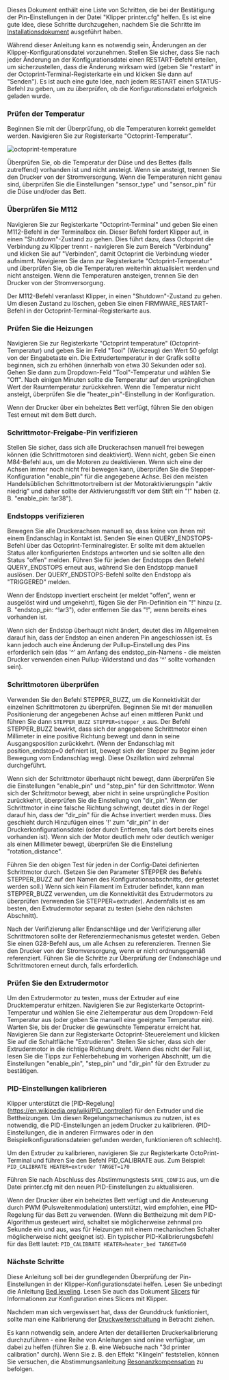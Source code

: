Dieses Dokument enthält eine Liste von Schritten, die bei der Bestätigung der Pin-Einstellungen in der Datei "Klipper printer.cfg" helfen. Es ist eine gute Idee, diese Schritte durchzugehen, nachdem Sie die Schritte im [Installationsdokument](Installation.md) ausgeführt haben.

Während dieser Anleitung kann es notwendig sein, Änderungen an der Klipper-Konfigurationsdatei vorzunehmen. Stellen Sie sicher, dass Sie nach jeder Änderung an der Konfigurationsdatei einen RESTART-Befehl erteilen, um sicherzustellen, dass die Änderung wirksam wird (geben Sie "restart" in der Octoprint-Terminal-Registerkarte ein und klicken Sie dann auf "Senden"). Es ist auch eine gute Idee, nach jedem RESTART einen STATUS-Befehl zu geben, um zu überprüfen, ob die Konfigurationsdatei erfolgreich geladen wurde.

### Prüfen der Temperatur

Beginnen Sie mit der Überprüfung, ob die Temperaturen korrekt gemeldet werden. Navigieren Sie zur Registerkarte "Octoprint-Temperatur".

![octoprint-temperature](img/octoprint-temperature.png)

Überprüfen Sie, ob die Temperatur der Düse und des Bettes (falls zutreffend) vorhanden ist und nicht ansteigt. Wenn sie ansteigt, trennen Sie den Drucker von der Stromversorgung. Wenn die Temperaturen nicht genau sind, überprüfen Sie die Einstellungen "sensor_type" und "sensor_pin" für die Düse und/oder das Bett.

### Überprüfen Sie M112

Navigieren Sie zur Registerkarte "Octoprint-Terminal" und geben Sie einen M112-Befehl in der Terminalbox ein. Dieser Befehl fordert Klipper auf, in einen "Shutdown"-Zustand zu gehen. Dies führt dazu, dass Octoprint die Verbindung zu Klipper trennt - navigieren Sie zum Bereich "Verbindung" und klicken Sie auf "Verbinden", damit Octoprint die Verbindung wieder aufnimmt. Navigieren Sie dann zur Registerkarte "Octoprint-Temperatur" und überprüfen Sie, ob die Temperaturen weiterhin aktualisiert werden und nicht ansteigen. Wenn die Temperaturen ansteigen, trennen Sie den Drucker von der Stromversorgung.

Der M112-Befehl veranlasst Klipper, in einen "Shutdown"-Zustand zu gehen. Um diesen Zustand zu löschen, geben Sie einen FIRMWARE_RESTART-Befehl in der Octoprint-Terminal-Registerkarte aus.

### Prüfen Sie die Heizungen

Navigieren Sie zur Registerkarte "Octoprint temperature" (Octoprint-Temperatur) und geben Sie im Feld "Tool" (Werkzeug) den Wert 50 gefolgt von der Eingabetaste ein. Die Extrudertemperatur in der Grafik sollte beginnen, sich zu erhöhen (innerhalb von etwa 30 Sekunden oder so). Gehen Sie dann zum Dropdown-Feld "Tool"-Temperatur und wählen Sie "Off". Nach einigen Minuten sollte die Temperatur auf den ursprünglichen Wert der Raumtemperatur zurückkehren. Wenn die Temperatur nicht ansteigt, überprüfen Sie die "heater_pin"-Einstellung in der Konfiguration.

Wenn der Drucker über ein beheiztes Bett verfügt, führen Sie den obigen Test erneut mit dem Bett durch.

### Schrittmotor-Freigabe-Pin verifizieren

Stellen Sie sicher, dass sich alle Druckerachsen manuell frei bewegen können (die Schrittmotoren sind deaktiviert). Wenn nicht, geben Sie einen M84-Befehl aus, um die Motoren zu deaktivieren. Wenn sich eine der Achsen immer noch nicht frei bewegen kann, überprüfen Sie die Stepper-Konfiguration "enable_pin" für die angegebene Achse. Bei den meisten Handelsüblichen Schrittmotortreibern ist der Motoraktivierungspin "aktiv niedrig" und daher sollte der Aktivierungsstift vor dem Stift ein "!" haben (z. B. "enable_pin: !ar38").

### Endstopps verifizieren

Bewegen Sie alle Druckerachsen manuell so, dass keine von ihnen mit einem Endanschlag in Kontakt ist. Senden Sie einen QUERY_ENDSTOPS-Befehl über das Octoprint-Terminalregister. Er sollte mit dem aktuellen Status aller konfigurierten Endstops antworten und sie sollten alle den Status "offen" melden. Führen Sie für jeden der Endstopps den Befehl QUERY_ENDSTOPS erneut aus, während Sie den Endstopp manuell auslösen. Der QUERY_ENDSTOPS-Befehl sollte den Endstopp als "TRIGGERED" melden.

Wenn der Endstopp invertiert erscheint (er meldet "offen", wenn er ausgelöst wird und umgekehrt), fügen Sie der Pin-Definition ein "!" hinzu (z. B. "endstop_pin: ^!ar3"), oder entfernen Sie das "!", wenn bereits eines vorhanden ist.

Wenn sich der Endstop überhaupt nicht ändert, deutet dies im Allgemeinen darauf hin, dass der Endstop an einen anderen Pin angeschlossen ist. Es kann jedoch auch eine Änderung der Pullup-Einstellung des Pins erforderlich sein (das '^' am Anfang des endstop_pin-Namens - die meisten Drucker verwenden einen Pullup-Widerstand und das '^' sollte vorhanden sein).

### Schrittmotoren überprüfen

Verwenden Sie den Befehl STEPPER_BUZZ, um die Konnektivität der einzelnen Schrittmotoren zu überprüfen. Beginnen Sie mit der manuellen Positionierung der angegebenen Achse auf einen mittleren Punkt und führen Sie dann `STEPPER_BUZZ STEPPER=stepper_x` aus. Der Befehl STEPPER_BUZZ bewirkt, dass sich der angegebene Schrittmotor einen Millimeter in eine positive Richtung bewegt und dann in seine Ausgangsposition zurückkehrt. (Wenn der Endanschlag mit position_endstop=0 definiert ist, bewegt sich der Stepper zu Beginn jeder Bewegung vom Endanschlag weg). Diese Oszillation wird zehnmal durchgeführt.

Wenn sich der Schrittmotor überhaupt nicht bewegt, dann überprüfen Sie die Einstellungen "enable_pin" und "step_pin" für den Schrittmotor. Wenn sich der Schrittmotor bewegt, aber nicht in seine ursprüngliche Position zurückkehrt, überprüfen Sie die Einstellung von "dir_pin". Wenn der Schrittmotor in eine falsche Richtung schwingt, deutet dies in der Regel darauf hin, dass der "dir_pin" für die Achse invertiert werden muss. Dies geschieht durch Hinzufügen eines '!' zum "dir_pin" in der Druckerkonfigurationsdatei (oder durch Entfernen, falls dort bereits eines vorhanden ist). Wenn sich der Motor deutlich mehr oder deutlich weniger als einen Millimeter bewegt, überprüfen Sie die Einstellung "rotation_distance".

Führen Sie den obigen Test für jeden in der Config-Datei definierten Schrittmotor durch. (Setzen Sie den Parameter STEPPER des Befehls STEPPER_BUZZ auf den Namen des Konfigurationsabschnitts, der getestet werden soll.) Wenn sich kein Filament im Extruder befindet, kann man STEPPER_BUZZ verwenden, um die Konnektivität des Extrudermotors zu überprüfen (verwenden Sie STEPPER=extruder). Andernfalls ist es am besten, den Extrudermotor separat zu testen (siehe den nächsten Abschnitt).

Nach der Verifizierung aller Endanschläge und der Verifizierung aller Schrittmotoren sollte der Referenziermechanismus getestet werden. Geben Sie einen G28-Befehl aus, um alle Achsen zu referenzieren. Trennen Sie den Drucker von der Stromversorgung, wenn er nicht ordnungsgemäß referenziert. Führen Sie die Schritte zur Überprüfung der Endanschläge und Schrittmotoren erneut durch, falls erforderlich.

### Prüfen Sie den Extrudermotor

Um den Extrudermotor zu testen, muss der Extruder auf eine Drucktemperatur erhitzen. Navigieren Sie zur Registerkarte Octoprint-Temperatur und wählen Sie eine Zieltemperatur aus dem Dropdown-Feld Temperatur aus (oder geben Sie manuell eine geeignete Temperatur ein). Warten Sie, bis der Drucker die gewünschte Temperatur erreicht hat. Navigieren Sie dann zur Registerkarte Octoprint-Steuerelement und klicken Sie auf die Schaltfläche "Extrudieren". Stellen Sie sicher, dass sich der Extrudermotor in die richtige Richtung dreht. Wenn dies nicht der Fall ist, lesen Sie die Tipps zur Fehlerbehebung im vorherigen Abschnitt, um die Einstellungen "enable_pin", "step_pin" und "dir_pin" für den Extruder zu bestätigen.

### PID-Einstellungen kalibrieren

Klipper unterstützt die [PID-Regelung] (https://en.wikipedia.org/wiki/PID_controller) für den Extruder und die Bettheizungen. Um diesen Regelungsmechanismus zu nutzen, ist es notwendig, die PID-Einstellungen an jedem Drucker zu kalibrieren. (PID-Einstellungen, die in anderen Firmwares oder in den Beispielkonfigurationsdateien gefunden werden, funktionieren oft schlecht).

Um den Extruder zu kalibrieren, navigieren Sie zur Registerkarte OctoPrint-Terminal und führen Sie den Befehl PID_CALIBRATE aus. Zum Beispiel: `PID_CALIBRATE HEATER=extruder TARGET=170`

Führen Sie nach Abschluss des Abstimmungstests `SAVE_CONFIG` aus, um die Datei printer.cfg mit den neuen PID-Einstellungen zu aktualisieren.

Wenn der Drucker über ein beheiztes Bett verfügt und die Ansteuerung durch PWM (Pulsweitenmodulation) unterstützt, wird empfohlen, eine PID-Regelung für das Bett zu verwenden. (Wenn die Bettheizung mit dem PID-Algorithmus gesteuert wird, schaltet sie möglicherweise zehnmal pro Sekunde ein und aus, was für Heizungen mit einem mechanischen Schalter möglicherweise nicht geeignet ist). Ein typischer PID-Kalibrierungsbefehl für das Bett lautet: `PID_CALIBRATE HEATER=heater_bed TARGET=60`

### Nächste Schritte

Diese Anleitung soll bei der grundlegenden Überprüfung der Pin-Einstellungen in der Klipper-Konfigurationsdatei helfen. Lesen Sie unbedingt die Anleitung [Bed leveling](Bed_Level.md). Lesen Sie auch das Dokument [Slicers](Slicers.md) für Informationen zur Konfiguration eines Slicers mit Klipper.

Nachdem man sich vergewissert hat, dass der Grunddruck funktioniert, sollte man eine Kalibrierung der [Druckweiterschaltung](Pressure_Advance.md) in Betracht ziehen.

Es kann notwendig sein, andere Arten der detaillierten Druckerkalibrierung durchzuführen - eine Reihe von Anleitungen sind online verfügbar, um dabei zu helfen (führen Sie z. B. eine Websuche nach "3d printer calibration" durch). Wenn Sie z. B. den Effekt "Klingeln" feststellen, können Sie versuchen, die Abstimmungsanleitung [Resonanzkompensation](Resonance_Compensation.md) zu befolgen.
